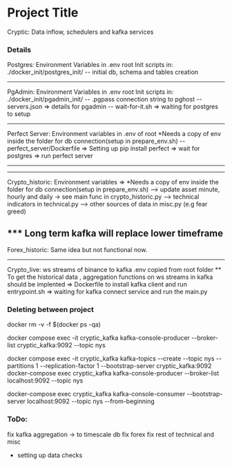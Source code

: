 # Project Title

Cryptic:
Data inflow, schedulers and kafka services

### Details

Postgres:
Environment Variables in .env root
Init scripts in:
./docker_init/postgres_init/
-- initial db, schema and tables creation

---

PgAdmin:
Environment Variables in .env root
Init scripts in:
./docker_init/pgadmin_init/
-- .pgpass connection string to pghost
-- servers.json => details for pgadmin
-- wait-for-it.sh => waiting for postgres to setup

---

Perfect Server:
Environment variables in .env of root
\*Needs a copy of env inside the folder for db connection(setup in prepare_env.sh)
-- perfect_server/Dockerfile => Setting up pip install perfect => wait for postgres => run perfect server

---

---

Crypto_historic:
Environment variables => \*Needs a copy of env inside the folder for db connection(setup in prepare_env.sh)
--> update asset minute, hourly and daily -> see main func in crypto_historic.py
--> technical indicators in technical.py
--> other sources of data in misc.py (e.g fear greed)

## \*\*\* Long term kafka will replace lower timeframe

Forex_historic:
Same idea but not functional now.

---

Crypto_live:
ws streams of binance to kafka
.env copied from root folder
\*\* To get the historical data , aggregation functions on ws streams in kafka should be implented
=> Dockerfile to install kafka client and run entrypoint.sh => waiting for kafka connect service and run the main.py

### Deleting between project

docker rm -v -f $(docker ps -qa)

docker compose exec -it cryptic_kafka kafka-console-producer --broker-list cryptic_kafka:9092 --topic nys

docker compose exec -it cryptic_kafka kafka-topics --create --topic nys --partitions 1 --replication-factor 1 --bootstrap-server cryptic_kafka:9092
docker-compose exec cryptic_kafka kafka-console-producer --broker-list localhost:9092 --topic nys

docker-compose exec cryptic_kafka kafka-console-consumer --bootstrap-server localhost:9092 --topic nys --from-beginning



### ToDo:
fix kafka aggregation -> to timescale db
fix forex 
fix rest of technical and misc
- setting up data checks 
